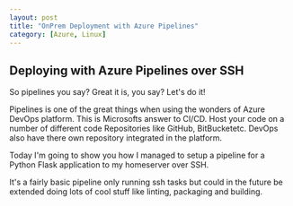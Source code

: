 ```yaml
---
layout: post
title: "OnPrem Deployment with Azure Pipelines"
category: [Azure, Linux]
---
```


## Deploying with Azure Pipelines over SSH

So pipelines you say? Great it is, you say? Let's do it!

Pipelines is one of the great things when using the wonders of Azure DevOps platform.
This is Microsofts answer to CI/CD. Host your code on a number of different code Repositories like GitHub, BitBucketetc.
DevOps also have there own repository integrated in the platform. 

Today I'm going to show you how I managed to setup a pipeline for a Python Flask application to my homeserver over SSH.

It's a fairly basic pipeline only running ssh tasks but could in the future be extended doing lots of cool stuff like linting, packaging and building.
